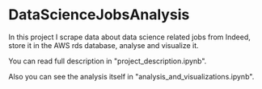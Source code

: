 # DataScienceJobsAnalysis
In this project I scrape data about data science related jobs from Indeed, store it in the AWS rds database, analyse and visualize it.

You can read full description in "project_description.ipynb".

Also you can see the analysis itself in "analysis_and_visualizations.ipynb".
